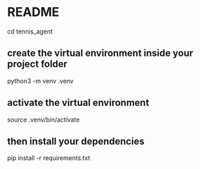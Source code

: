 # README
cd tennis_agent

## create the virtual environment inside your project folder

python3 -m venv .venv

## activate the virtual environment
source .venv/bin/activate

## then install your dependencies
pip install -r requirements.txt


